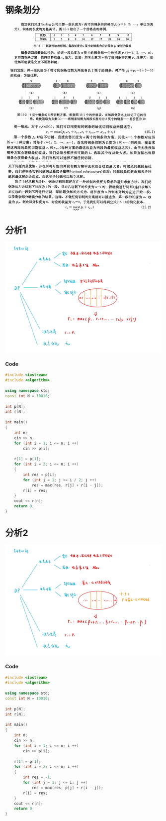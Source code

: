 # 钢条划分
![](media/16581105173658.png)
![](media/16581105265068.png)
![](media/16581105371610.png)
![](media/16581132497798.png)

# 分析$1$
![dp-1 3](media/dp-1%203.jpg)
### Code
```cpp
#include <iostream>
#include <algorithm>

using namespace std;
const int N = 10010;

int p[N];
int r[N];

int main()
{
    int n;
    cin >> n;
    for (int i = 1; i <= n; i ++)
        cin >> p[i];

    r[1] = p[1];
    for (int i = 2; i <= n; i ++)
    {
        int res = p[i];
        for (int j = 1; j <= i / 2; j ++)
            res = max(res, r[j] + r[i - j]);
        r[i] = res;
    }
    cout << r[n];
    return 0;
}
```
# 分析$2$
![dp-2 2](media/dp-2%202.jpg)

### Code
```cpp
#include <iostream>
#include <algorithm>

using namespace std;
const int N = 10010;

int p[N];
int r[N];

int main()
{
    int n;
    cin >> n;
    for (int i = 1; i <= n; i ++)
        cin >> p[i];

    r[1] = p[1];
    for (int i = 2; i <= n; i ++)
    {
        int res = -1;
        for (int j = 1; j <= i; j ++)
            res = max(res, p[j] + r[i - j]);
        r[i] = res;
    }
    cout << r[n];
    return 0;
}
```

